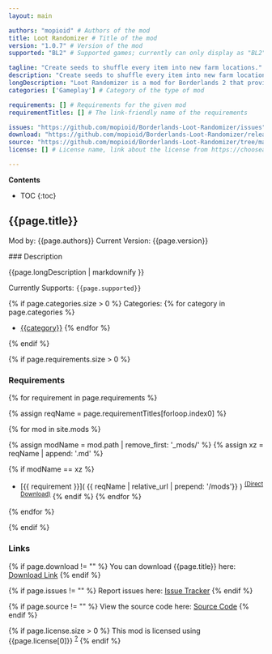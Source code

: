 ```yaml
---
layout: main

authors: "mopioid" # Authors of the mod
title: Loot Randomizer # Title of the mod
version: "1.0.7" # Version of the mod
supported: "BL2" # Supported games; currently can only display as "BL2", "BL2 + TPS", or "TPS"

tagline: "Create seeds to shuffle every item into new farm locations." # A short description of the mod itself.
description: "Create seeds to shuffle every item into new farm locations." # This is set in order to keep the SEO proper
longDescription: "Loot Randomizer is a mod for Borderlands 2 that provides repeated new playthrough experiences, by means of shuffling every item in the game into new drop locations.\n\nWhen playing Loot Randomizer, you create a seed, and your game's loot sources are assigned all new drops based on that seed. Your Knuckle Dragger may drop the Norfleet, while your Hyperius drops The Cradle.\n\nIn addition to enemies, missions are also assigned new quest rewards, and made to be infinitely repeatable such that they can be farmed without resetting your playthrough. Your 'Shoot This Guy In The Face' mission may reward a purple Jakobs sniper each turn-in, while your 'Beard Makes The Man' mission gives Lucrative Opportunity relics.\n\nEach loot source had been hand-tuned to provide fair loot generosity. Longer missions give multiple instances of their quest reward, for example, and raid bosses drop multiple of their assigned drop guaranteed. If you don't get a drop from an enemy on the first try, they will drop a 'hint' item instead, giving you the option to decide whether to keep farming them.\n\nSeeds can be configured with different options regarding what types of content to include, such as the ability to disable rare enemies or enable raid bosses. They can also be shared with friends (for fun competitive scenarios), and can accomodate any DLCs being owned or unowned.\n\nLoot Randomizer works in co-op, with the best experience if all players run the mod (however this is not strictly necessary). The host player's seed will be the one which is in effect in co-op. Loot Randomizer is also compatible with most other mods, including major overhauls (e.g. UCP, BL2fix, Reborn). However, others which increase the number of items or enemies in the game will not fully integrate with it (e.g. Exodus).\n\nAll loot sources in Loot Randomizer:\nhttps://github.com/mopioid/Borderlands-Loot-Randomizer/wiki/Locations\nAll items in Loot Randomizer:\nhttps://github.com/mopioid/Borderlands-Loot-Randomizer/wiki/Items" # Description of what the mod can do
categories: ['Gameplay'] # Category of the type of mod

requirements: [] # Requirements for the given mod
requirementTitles: [] # The link-friendly name of the requirements

issues: "https://github.com/mopioid/Borderlands-Loot-Randomizer/issues"
download: "https://github.com/mopioid/Borderlands-Loot-Randomizer/releases/tag/1.0.7"
source: "https://github.com/mopioid/Borderlands-Loot-Randomizer/tree/master" # Link to source code
license: [] # License name, link about the license from https://choosealicense.com/

---
```

**Contents**
* TOC
{:toc}

## {{page.title}}

Mod by: {{page.authors}}
Current Version: {{page.version}}

<p></p>
### Description

{{page.longDescription | markdownify }}

Currently Supports: `{{page.supported}}`

{% if page.categories.size > 0 %}
Categories:
{% for category in page.categories %}
  * [{{category}}](/types/{{category}})
{% endfor %}
<p></p>
{% endif %}

{% if page.requirements.size > 0 %}
### Requirements

{% for requirement in page.requirements %}

{% assign reqName = page.requirementTitles[forloop.index0] %}

{% for mod in site.mods %}

{% assign modName = mod.path | remove_first: '_mods/' %}
{% assign xz = reqName | append: '.md' %}

{% if modName == xz %}
* [{{ requirement }}]( {{ reqName | relative_url | prepend: '/mods'}} ) <sup>[(Direct Download)]({{mod.download}})</sup>
{% endif %}
{% endfor %}

{% endfor %}
<p></p>
{% endif %}

### Links

{% if page.download != "" %}
You can download {{page.title}} here: [Download Link]({{page.download}})
{% endif %}

{% if page.issues != "" %}
Report issues here: [Issue Tracker]({{page.issues}})
{% endif %}

{% if page.source != "" %}
View the source code here: [Source Code]({{page.source}})
{% endif %}

{% if page.license.size > 0 %}
This mod is licensed using {{page.license[0]}} <sup>[?]({{page.license[1]}})</sup>
{% endif %}
